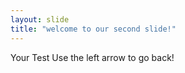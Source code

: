 ```yaml
---
layout: slide
title: "welcome to our second slide!"
---
```

Your Test
Use the left arrow to go back!

